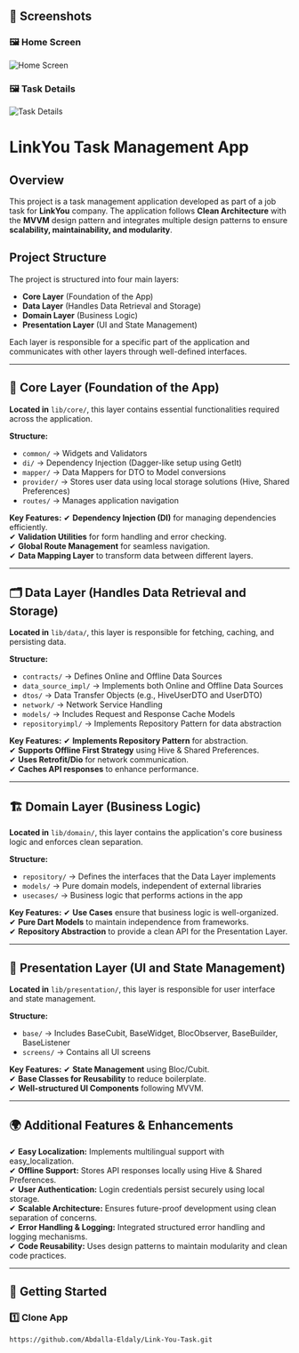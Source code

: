 ## 📸 Screenshots

### 🖼 Home Screen
![Home Screen](https://github.com/Abdalla-Eldaly/Link-You-Task/blob/73eaf2af09a9531fd17ef899e2996577e5150b6e/Screenshot%20(86).png)

### 🖼 Task Details
![Task Details](https://github.com/Abdalla-Eldaly/Link-You-Task/blob/6726f995ff8dcbcc071848595c7306ecaf6c8f0e/Screenshot%20(87).png)



# LinkYou Task Management App

## Overview
This project is a task management application developed as part of a job task for **LinkYou** company. The application follows **Clean Architecture** with the **MVVM** design pattern and integrates multiple design patterns to ensure **scalability, maintainability, and modularity**.

## Project Structure
The project is structured into four main layers:
- **Core Layer** (Foundation of the App)
- **Data Layer** (Handles Data Retrieval and Storage)
- **Domain Layer** (Business Logic)
- **Presentation Layer** (UI and State Management)

Each layer is responsible for a specific part of the application and communicates with other layers through well-defined interfaces.

---

## 📌 Core Layer (Foundation of the App)
**Located in** `lib/core/`, this layer contains essential functionalities required across the application.

**Structure:**
- `common/` → Widgets and Validators
- `di/` → Dependency Injection (Dagger-like setup using GetIt)
- `mapper/` → Data Mappers for DTO to Model conversions
- `provider/` → Stores user data using local storage solutions (Hive, Shared Preferences)
- `routes/` → Manages application navigation

**Key Features:**
✔ **Dependency Injection (DI)** for managing dependencies efficiently.  
✔ **Validation Utilities** for form handling and error checking.  
✔ **Global Route Management** for seamless navigation.  
✔ **Data Mapping Layer** to transform data between different layers.  

---

## 🗂 Data Layer (Handles Data Retrieval and Storage)
**Located in** `lib/data/`, this layer is responsible for fetching, caching, and persisting data.

**Structure:**
- `contracts/` → Defines Online and Offline Data Sources
- `data_source_impl/` → Implements both Online and Offline Data Sources
- `dtos/` → Data Transfer Objects (e.g., HiveUserDTO and UserDTO)
- `network/` → Network Service Handling
- `models/` → Includes Request and Response Cache Models
- `repositoryimpl/` → Implements Repository Pattern for data abstraction

**Key Features:**
✔ **Implements Repository Pattern** for abstraction.  
✔ **Supports Offline First Strategy** using Hive & Shared Preferences.  
✔ **Uses Retrofit/Dio** for network communication.  
✔ **Caches API responses** to enhance performance.  

---

## 🏗 Domain Layer (Business Logic)
**Located in** `lib/domain/`, this layer contains the application's core business logic and enforces clean separation.

**Structure:**
- `repository/` → Defines the interfaces that the Data Layer implements
- `models/` → Pure domain models, independent of external libraries
- `usecases/` → Business logic that performs actions in the app

**Key Features:**
✔ **Use Cases** ensure that business logic is well-organized.  
✔ **Pure Dart Models** to maintain independence from frameworks.  
✔ **Repository Abstraction** to provide a clean API for the Presentation Layer.  

---

## 🎨 Presentation Layer (UI and State Management)
**Located in** `lib/presentation/`, this layer is responsible for user interface and state management.

**Structure:**
- `base/` → Includes BaseCubit, BaseWidget, BlocObserver, BaseBuilder, BaseListener
- `screens/` → Contains all UI screens

**Key Features:**
✔ **State Management** using Bloc/Cubit.  
✔ **Base Classes for Reusability** to reduce boilerplate.  
✔ **Well-structured UI Components** following MVVM.  

---

## 🌍 Additional Features & Enhancements
✔ **Easy Localization:** Implements multilingual support with easy_localization.  
✔ **Offline Support:** Stores API responses locally using Hive & Shared Preferences.  
✔ **User Authentication:** Login credentials persist securely using local storage.  
✔ **Scalable Architecture:** Ensures future-proof development using clean separation of concerns.  
✔ **Error Handling & Logging:** Integrated structured error handling and logging mechanisms.  
✔ **Code Reusability:** Uses design patterns to maintain modularity and clean code practices.  

---

## 📌 Getting Started
### 1️⃣ Clone App
```sh
https://github.com/Abdalla-Eldaly/Link-You-Task.git
